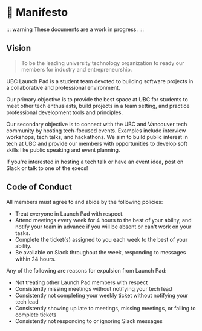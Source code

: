 # 🔖 Manifesto

::: warning
These documents are a work in progress.
:::

## Vision

> To be the leading university technology organization to ready our members for
industry and entrepreneurship.

UBC Launch Pad is a student team devoted to building software projects in a
collaborative and professional environment.

Our primary objective is to provide the best space at UBC for students to meet
other tech enthusiasts, build projects in a team setting, and practice
professional development tools and principles.

Our secondary objective is to connect with the UBC and Vancouver tech community
by hosting tech-focused events. Examples include interview workshops, tech
talks, and hackathons. We aim to build public interest in tech at UBC and
provide our members with opportunities to develop soft skills like public
speaking and event planning.

If you're interested in hosting a tech talk or have an event idea, post on
Slack or talk to one of the execs!

## Code of Conduct

All members must agree to and abide by the following policies:

* Treat everyone in Launch Pad with respect.
* Attend meetings every week for 4 hours to the best of your ability, and notify
  your team in advance if you will be absent or can't work on your tasks.
* Complete the ticket(s) assigned to you each week to the best of your ability.
* Be available on Slack throughout the week, responding to messages within 24
  hours.

Any of the following are reasons for expulsion from Launch Pad:

* Not treating other Launch Pad members with respect
* Consistently missing meetings without notifying your tech lead
* Consistently not completing your weekly ticket without notifying your tech
  lead
* Consistently showing up late to meetings, missing meetings, or failing to
  complete tickets
* Consistently not responding to or ignoring Slack messages
